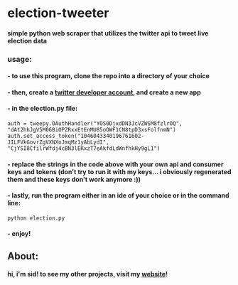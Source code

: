 # election-tweeter

#### simple python web scraper that utilizes the twitter api to tweet live election data
 
### usage:
####  - to use this program, clone the repo into a directory of your choice
####  - then, create a [twitter developer account](https://developer.twitter.com/en), and create a new app
####  - in the election.py file:

~~~
auth = tweepy.OAuthHandler("YOS0DjxdDN3JcVZWSM8fzlrOQ", "dAt2hhJgV5M06BiOPZRxxEtEnMU85oOWF1CN8tpD3xsFolfnmN")
auth.set_access_token("1046043340196761602-JILFVkGovrZgVXNXoJmqMz1yAbLydI", "CjYSI8CfilrWfdj4cBN3lEKxzT7eAkfdLdWnfhkHy9gL1")
~~~

####  - replace the strings in the code above with your own api and consumer keys and tokens (don't try to run it with my keys... i obviously regenerated them and these keys don't work anymore :))

####  - lastly, run the program either in an ide of your choice or in the command line:
~~~
python election.py
~~~

####  - enjoy!


## About:
#### hi, i'm sid! to see my other projects, visit my [website](http://dev.siddharthlohani.ninja/)!
